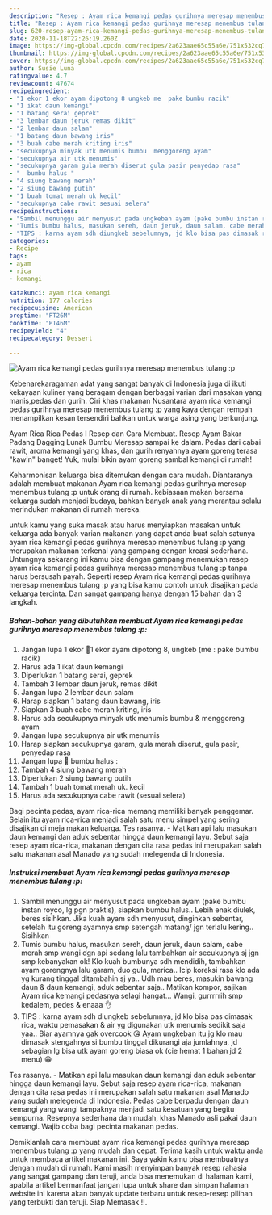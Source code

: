 ```yaml
---
description: "Resep : Ayam rica kemangi pedas gurihnya meresap menembus tulang :p Homemade"
title: "Resep : Ayam rica kemangi pedas gurihnya meresap menembus tulang :p Homemade"
slug: 620-resep-ayam-rica-kemangi-pedas-gurihnya-meresap-menembus-tulang-p-homemade
date: 2020-11-18T22:26:19.260Z
image: https://img-global.cpcdn.com/recipes/2a623aae65c55a6e/751x532cq70/ayam-rica-kemangi-pedas-gurihnya-meresap-menembus-tulang-p-foto-resep-utama.jpg
thumbnail: https://img-global.cpcdn.com/recipes/2a623aae65c55a6e/751x532cq70/ayam-rica-kemangi-pedas-gurihnya-meresap-menembus-tulang-p-foto-resep-utama.jpg
cover: https://img-global.cpcdn.com/recipes/2a623aae65c55a6e/751x532cq70/ayam-rica-kemangi-pedas-gurihnya-meresap-menembus-tulang-p-foto-resep-utama.jpg
author: Susie Luna
ratingvalue: 4.7
reviewcount: 47674
recipeingredient:
- "1 ekor 1 ekor ayam dipotong 8 ungkeb me  pake bumbu racik"
- "1 ikat daun kemangi"
- "1 batang serai geprek"
- "3 lembar daun jeruk remas dikit"
- "2 lembar daun salam"
- "1 batang daun bawang iris"
- "3 buah cabe merah kriting iris"
- "secukupnya minyak utk menumis bumbu  menggoreng ayam"
- "secukupnya air utk menumis"
- "secukupnya garam gula merah diserut gula pasir penyedap rasa"
- "  bumbu halus "
- "4 siung bawang merah"
- "2 siung bawang putih"
- "1 buah tomat merah uk kecil"
- "secukupnya cabe rawit sesuai selera"
recipeinstructions:
- "Sambil menunggu air menyusut pada ungkeban ayam (pake bumbu instan royco, lg pgn praktis), siapkan bumbu halus.. Lebih enak diulek, beres sisihkan. Jika kuah ayam sdh menyusut, dinginkan sebentar, setelah itu goreng ayamnya smp setengah matang/ jgn terlalu kering.. Sisihkan"
- "Tumis bumbu halus, masukan sereh, daun jeruk, daun salam, cabe merah smp wangi dgn api sedang lalu tambahkan air secukupnya sj jgn smp kebanyakan ok! Klo kuah bumbunya sdh mendidih, tambahkan ayam gorengnya lalu garam, duo gula, merica.. Icip koreksi rasa klo ada yg kurang tinggal ditambahin sj ya.. Udh mau beres, masukin bawang daun &amp; daun kemangi, aduk sebentar saja.. Matikan kompor, sajikan Ayam rica kemangi pedasnya selagi hangat... Wangi, gurrrrrih smp kedalem, pedes &amp; enaaa 👌"
- "TIPS : karna ayam sdh diungkeb sebelumnya, jd klo bisa pas dimasak rica, waktu pemasakan &amp; air yg digunakan utk menumis sedikit saja yaa.. Biar ayamnya gak overcook 😘 Ayam ungkeban itu jg klo mau dimasak stengahnya si bumbu tinggal dikurangi aja jumlahnya, jd sebagian lg bisa utk ayam goreng biasa ok (cie hemat 1 bahan jd 2 menu) 😁"
categories:
- Recipe
tags:
- ayam
- rica
- kemangi

katakunci: ayam rica kemangi 
nutrition: 177 calories
recipecuisine: American
preptime: "PT26M"
cooktime: "PT46M"
recipeyield: "4"
recipecategory: Dessert

---
```



![Ayam rica kemangi pedas gurihnya meresap menembus tulang :p](https://img-global.cpcdn.com/recipes/2a623aae65c55a6e/751x532cq70/ayam-rica-kemangi-pedas-gurihnya-meresap-menembus-tulang-p-foto-resep-utama.jpg)

Kebenarekaragaman adat yang sangat banyak di Indonesia juga di ikuti kekayaan kuliner yang beragam dengan berbagai varian dari masakan yang manis,pedas dan gurih. Ciri khas makanan Nusantara ayam rica kemangi pedas gurihnya meresap menembus tulang :p yang kaya dengan rempah menampilkan kesan tersendiri bahkan untuk warga asing yang berkunjung.


Ayam Rica Rica Pedas I Resep dan Cara Membuat. Resep Ayam Bakar Padang Dagging Lunak Bumbu Meresap sampai ke dalam. Pedas dari cabai rawit, aroma kemangi yang khas, dan gurih renyahnya ayam goreng terasa &#34;kawin&#34; banget! Yuk, mulai bikin ayam goreng sambal kemangi di rumah!

Keharmonisan keluarga bisa ditemukan dengan cara mudah. Diantaranya adalah membuat makanan Ayam rica kemangi pedas gurihnya meresap menembus tulang :p untuk orang di rumah. kebiasaan makan bersama keluarga sudah menjadi budaya, bahkan banyak anak yang merantau selalu merindukan makanan di rumah mereka.

untuk kamu yang suka masak atau harus menyiapkan masakan untuk keluarga ada banyak varian makanan yang dapat anda buat salah satunya ayam rica kemangi pedas gurihnya meresap menembus tulang :p yang merupakan makanan terkenal yang gampang dengan kreasi sederhana. Untungnya sekarang ini kamu bisa dengan gampang menemukan resep ayam rica kemangi pedas gurihnya meresap menembus tulang :p tanpa harus bersusah payah.
Seperti resep Ayam rica kemangi pedas gurihnya meresap menembus tulang :p yang bisa kamu contoh untuk disajikan pada keluarga tercinta. Dan sangat gampang hanya dengan 15 bahan dan 3 langkah.


<!--inarticleads1-->

##### Bahan-bahan yang dibutuhkan membuat Ayam rica kemangi pedas gurihnya meresap menembus tulang :p:

1. Jangan lupa 1 ekor 🍗1 ekor ayam dipotong 8, ungkeb (me : pake bumbu racik)
1. Harus ada 1 ikat daun kemangi
1. Diperlukan 1 batang serai, geprek
1. Tambah 3 lembar daun jeruk, remas dikit
1. Jangan lupa 2 lembar daun salam
1. Harap siapkan 1 batang daun bawang, iris
1. Siapkan 3 buah cabe merah kriting, iris
1. Harus ada secukupnya minyak utk menumis bumbu &amp; menggoreng ayam
1. Jangan lupa secukupnya air utk menumis
1. Harap siapkan secukupnya garam, gula merah diserut, gula pasir, penyedap rasa
1. Jangan lupa  🍗 bumbu halus :
1. Tambah 4 siung bawang merah
1. Diperlukan 2 siung bawang putih
1. Tambah 1 buah tomat merah uk. kecil
1. Harus ada secukupnya cabe rawit (sesuai selera)


Bagi pecinta pedas, ayam rica-rica memang memiliki banyak penggemar. Selain itu ayam rica-rica menjadi salah satu menu simpel yang sering disajikan di meja makan keluarga. Tes rasanya. - Matikan api lalu masukan daun kemangi dan aduk sebentar hingga daun kemangi layu. Sebut saja resep ayam rica-rica, makanan dengan cita rasa pedas ini merupakan salah satu makanan asal Manado yang sudah melegenda di Indonesia. 

<!--inarticleads2-->

##### Instruksi membuat  Ayam rica kemangi pedas gurihnya meresap menembus tulang :p:

1. Sambil menunggu air menyusut pada ungkeban ayam (pake bumbu instan royco, lg pgn praktis), siapkan bumbu halus.. Lebih enak diulek, beres sisihkan. Jika kuah ayam sdh menyusut, dinginkan sebentar, setelah itu goreng ayamnya smp setengah matang/ jgn terlalu kering.. Sisihkan
1. Tumis bumbu halus, masukan sereh, daun jeruk, daun salam, cabe merah smp wangi dgn api sedang lalu tambahkan air secukupnya sj jgn smp kebanyakan ok! Klo kuah bumbunya sdh mendidih, tambahkan ayam gorengnya lalu garam, duo gula, merica.. Icip koreksi rasa klo ada yg kurang tinggal ditambahin sj ya.. Udh mau beres, masukin bawang daun &amp; daun kemangi, aduk sebentar saja.. Matikan kompor, sajikan Ayam rica kemangi pedasnya selagi hangat... Wangi, gurrrrrih smp kedalem, pedes &amp; enaaa 👌
1. TIPS : karna ayam sdh diungkeb sebelumnya, jd klo bisa pas dimasak rica, waktu pemasakan &amp; air yg digunakan utk menumis sedikit saja yaa.. Biar ayamnya gak overcook 😘 Ayam ungkeban itu jg klo mau dimasak stengahnya si bumbu tinggal dikurangi aja jumlahnya, jd sebagian lg bisa utk ayam goreng biasa ok (cie hemat 1 bahan jd 2 menu) 😁


Tes rasanya. - Matikan api lalu masukan daun kemangi dan aduk sebentar hingga daun kemangi layu. Sebut saja resep ayam rica-rica, makanan dengan cita rasa pedas ini merupakan salah satu makanan asal Manado yang sudah melegenda di Indonesia. Pedas cabe berpadu dengan daun kemangi yang wangi tampaknya menjadi satu kesatuan yang begitu sempurna. Resepnya sederhana dan mudah, khas Manado asli pakai daun kemangi. Wajib coba bagi pecinta makanan pedas. 

Demikianlah cara membuat ayam rica kemangi pedas gurihnya meresap menembus tulang :p yang mudah dan cepat. Terima kasih untuk waktu anda untuk membaca artikel makanan ini. Saya yakin kamu bisa membuatnya dengan mudah di rumah. Kami masih menyimpan banyak resep rahasia yang sangat gampang dan teruji, anda bisa menemukan di halaman kami, apabila artikel bermanfaat jangan lupa untuk share dan simpan halaman website ini karena akan banyak update terbaru untuk resep-resep pilihan yang terbukti dan teruji. Siap Memasak !!. 
